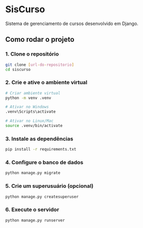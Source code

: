 # SisCurso

Sistema de gerenciamento de cursos desenvolvido em Django.

## Como rodar o projeto

### 1. Clone o repositório
```bash
git clone [url-do-repositorio]
cd siscurso
```

### 2. Crie e ative o ambiente virtual
```bash
# Criar ambiente virtual
python -m venv .venv

# Ativar no Windows
.venv\Scripts\activate

# Ativar no Linux/Mac
source .venv/bin/activate
```

### 3. Instale as dependências
```bash
pip install -r requirements.txt
```

### 4. Configure o banco de dados
```bash
python manage.py migrate
```

### 5. Crie um superusuário (opcional)
```bash
python manage.py createsuperuser
```

### 6. Execute o servidor
```bash
python manage.py runserver
```